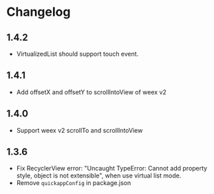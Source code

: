 # Changelog

## 1.4.2

- VirtualizedList should support touch event.

## 1.4.1

- Add offsetX and offsetY to scrollIntoView of weex v2

## 1.4.0

- Support weex v2 scrollTo and scrollIntoView

## 1.3.6

- Fix RecyclerView error: "Uncaught TypeError: Cannot add property style, object is not extensible", when use virtual list mode.
- Remove `quickappConfig` in package.json

